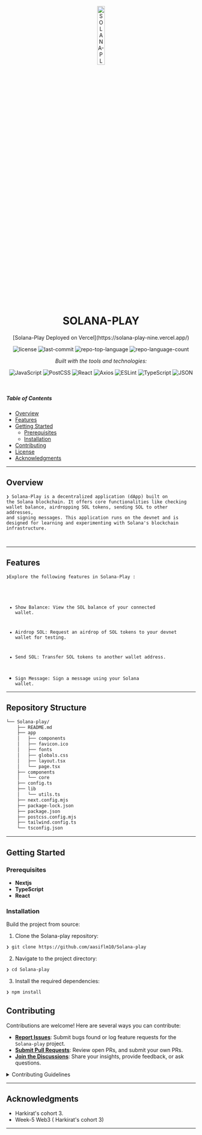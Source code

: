 <p align="center">
  <img src="https://img.icons8.com/?size=512&id=55494&format=png" width="20%" alt="SOLANA-PLAY-logo">
</p>
<p align="center">
    <h1 align="center">SOLANA-PLAY</h1>
</p>
<p align="center">
    [Solana-Play Deployed on Vercel](https://solana-play-nine.vercel.app/)
</p>
<p align="center">
	<img src="https://img.shields.io/github/license/aasiflm10/Solana-play?style=flat&logo=opensourceinitiative&logoColor=white&color=0080ff" alt="license">
	<img src="https://img.shields.io/github/last-commit/aasiflm10/Solana-play?style=flat&logo=git&logoColor=white&color=0080ff" alt="last-commit">
	<img src="https://img.shields.io/github/languages/top/aasiflm10/Solana-play?style=flat&color=0080ff" alt="repo-top-language">
	<img src="https://img.shields.io/github/languages/count/aasiflm10/Solana-play?style=flat&color=0080ff" alt="repo-language-count">
</p>
<p align="center">
		<em>Built with the tools and technologies:</em>
</p>
<p align="center">
	<img src="https://img.shields.io/badge/JavaScript-F7DF1E.svg?style=flat&logo=JavaScript&logoColor=black" alt="JavaScript">
	<img src="https://img.shields.io/badge/PostCSS-DD3A0A.svg?style=flat&logo=PostCSS&logoColor=white" alt="PostCSS">
	<img src="https://img.shields.io/badge/React-61DAFB.svg?style=flat&logo=React&logoColor=black" alt="React">
	<img src="https://img.shields.io/badge/Axios-5A29E4.svg?style=flat&logo=Axios&logoColor=white" alt="Axios">
	<img src="https://img.shields.io/badge/ESLint-4B32C3.svg?style=flat&logo=ESLint&logoColor=white" alt="ESLint">
	<img src="https://img.shields.io/badge/TypeScript-3178C6.svg?style=flat&logo=TypeScript&logoColor=white" alt="TypeScript">
	<img src="https://img.shields.io/badge/JSON-000000.svg?style=flat&logo=JSON&logoColor=white" alt="JSON">
</p>

<br>

#####  Table of Contents

- [ Overview](#-overview)
- [ Features](#-features)
- [ Getting Started](#-getting-started)
    - [ Prerequisites](#-prerequisites)
    - [ Installation](#-installation)
- [ Contributing](#-contributing)
- [ License](#-license)
- [ Acknowledgments](#-acknowledgments)

---

##  Overview

<code>❯ Solana-Play is a decentralized application (dApp) built on the Solana blockchain. It offers core functionalities like checking wallet balance, airdropping SOL tokens, sending SOL to other addresses, and signing messages. This application runs on the devnet and is designed for learning and experimenting with Solana's blockchain infrastructure.

</code>

---

##  Features

<code>❯Explore the following features in Solana-Play : 

- Show Balance: View the SOL balance of your connected wallet.

- Airdrop SOL: Request an airdrop of SOL tokens to your devnet wallet for testing.

- Send SOL: Transfer SOL tokens to another wallet address.

- Sign Message: Sign a message using your Solana wallet.</code>

---

##  Repository Structure

```sh
└── Solana-play/
    ├── README.md
    ├── app
    │   ├── components
    │   ├── favicon.ico
    │   ├── fonts
    │   ├── globals.css
    │   ├── layout.tsx
    │   └── page.tsx
    ├── components
    │   └── core
    ├── config.ts
    ├── lib
    │   └── utils.ts
    ├── next.config.mjs
    ├── package-lock.json
    ├── package.json
    ├── postcss.config.mjs
    ├── tailwind.config.ts
    └── tsconfig.json
```

---

##  Getting Started

###  Prerequisites

- **Nextjs**
- **TypeScript**
- **React**

###  Installation

Build the project from source:

1. Clone the Solana-play repository:
```sh
❯ git clone https://github.com/aasiflm10/Solana-play
```

2. Navigate to the project directory:
```sh
❯ cd Solana-play
```

3. Install the required dependencies:
```sh
❯ npm install
```



##  Contributing

Contributions are welcome! Here are several ways you can contribute:

- **[Report Issues](https://github.com/aasiflm10/Solana-play/issues)**: Submit bugs found or log feature requests for the `Solana-play` project.
- **[Submit Pull Requests](https://github.com/aasiflm10/Solana-play/blob/main/CONTRIBUTING.md)**: Review open PRs, and submit your own PRs.
- **[Join the Discussions](https://github.com/aasiflm10/Solana-play/discussions)**: Share your insights, provide feedback, or ask questions.

<details closed>
<summary>Contributing Guidelines</summary>

1. **Fork the Repository**: Start by forking the project repository to your github account.
2. **Clone Locally**: Clone the forked repository to your local machine using a git client.
   ```sh
   git clone https://github.com/aasiflm10/Solana-play
   ```
3. **Create a New Branch**: Always work on a new branch, giving it a descriptive name.
   ```sh
   git checkout -b new-feature-x
   ```
4. **Make Your Changes**: Develop and test your changes locally.
5. **Commit Your Changes**: Commit with a clear message describing your updates.
   ```sh
   git commit -m 'Implemented new feature x.'
   ```
6. **Push to github**: Push the changes to your forked repository.
   ```sh
   git push origin new-feature-x
   ```
7. **Submit a Pull Request**: Create a PR against the original project repository. Clearly describe the changes and their motivations.
8. **Review**: Once your PR is reviewed and approved, it will be merged into the main branch. Congratulations on your contribution!
</details>

---


##  Acknowledgments

- Harkirat's cohort 3.
- Week-5 Web3 ( Harkirat's cohort 3)

---
